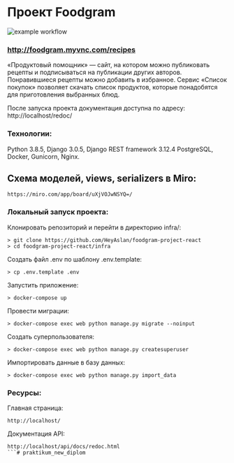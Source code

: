 # Проект Foodgram
![example workflow](https://github.com/HeyAslan/foodgram-project-react/actions/workflows/main.yml/badge.svg)
### http://foodgram.myvnc.com/recipes

«Продуктовый помощник» — сайт, на котором можно публиковать рецепты и подписываться на 
публикации других авторов. Понравившиеся рецепты можно добавить в 
избранное. Сервис «Список покупок» позволяет скачать список продуктов, которые 
понадобятся для приготовления выбранных блюд.

После запуска проекта документация доступна по адресу: http://localhost/redoc/

### Технологии:
Python 3.8.5, Django 3.0.5, Django REST framework 3.12.4
PostgreSQL, Docker, Gunicorn, Nginx.

## Схема моделей, views, serializers в Miro:

```
https://miro.com/app/board/uXjVOJwNSYQ=/
```

### Локальный запуск проекта:

Клонировать репозиторий и перейти в директорию infra/:  
  
```  
> git clone https://github.com/HeyAslan/foodgram-project-react
> cd foodgram-project-react/infra
``` 

Создать файл .env по шаблону .env.template:

```
> cp .env.template .env
```
Запустить приложение:

``` 
> docker-compose up
``` 
Провести миграции:

``` 
> docker-compose exec web python manage.py migrate --noinput
``` 

Создать суперпользователя:

``` 
> docker-compose exec web python manage.py createsuperuser
``` 

Импортировать данные в базу данных:  
  
```  
> docker-compose exec web python manage.py import_data
```

### Ресурсы:

Главная страница:
```
http://localhost/
```
Документация API:
```
http://localhost/api/docs/redoc.html
```# praktikum_new_diplom
